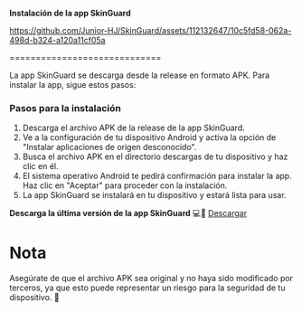 
**Instalación de la app SkinGuard**

https://github.com/Junior-HJ/SkinGuard/assets/112132647/10c5fd58-062a-498d-b324-a120a11cf05a

=============================

La app SkinGuard se descarga desde la release en formato APK. Para instalar la app, sigue estos pasos:

### Pasos para la instalación

1. Descarga el archivo APK de la release de la app SkinGuard.
2. Ve a la configuración de tu dispositivo Android y activa la opción de "Instalar aplicaciones de origen desconocido".
3. Busca el archivo APK en el directorio descargas de tu dispositivo y haz clic en él.
4. El sistema operativo Android te pedirá confirmación para instalar la app. Haz clic en "Aceptar" para proceder con la instalación.
5. La app SkinGuard se instalará en tu dispositivo y estará lista para usar.

**Descarga la última versión de la app SkinGuard** 💻🔴 [Descargar](https://github.com/SkinGuardApp/SkinGuardApp/releases/latest/download/SkinGuardApp.apk)

**Nota**
======

Asegúrate de que el archivo APK sea original y no haya sido modificado por terceros, ya que esto puede representar un riesgo para la seguridad de tu dispositivo. 🚨
